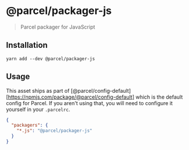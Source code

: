 # @parcel/packager-js

> Parcel packager for JavaScript

## Installation

```
yarn add --dev @parcel/packager-js
```

## Usage

This asset ships as part of [@parcel/config-default][https://npmjs.com/package/@parcel/config-default]
which is the default config for Parcel. If you aren't using that, you will need
to configure it yourself in your `.parcelrc`.

```json
{
  "packagers": {
    "*.js": "@parcel/packager-js"
  }
}
```
